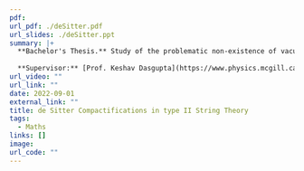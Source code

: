 ```yaml
---
pdf: 
url_pdf: ./deSitter.pdf
url_slides: ./deSitter.ppt
summary: |+
  **Bachelor's Thesis.** Study of the problematic non-existence of vacua with de Sitter isometries occurring in type II superstring theory. We look at excited Glauber-Sudarshan (product coherent) states over super Minkowski space with these isometries to allow for non-singular compactifications to the de Sitter spacetime, a candidate to model our Lorentzian universe.
  
  **Supervisor:** [Prof. Keshav Dasgupta](https://www.physics.mcgill.ca/~keshav/).
url_video: ""
url_link: ""
date: 2022-09-01
external_link: ""
title: de Sitter Compactifications in type II String Theory
tags:
  - Maths
links: []
image: 
url_code: ""
---
```

